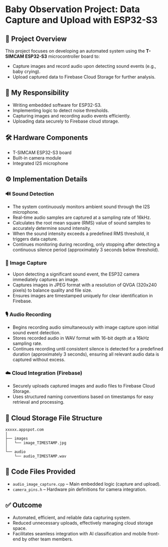 # Baby Observation Project: Data Capture and Upload with ESP32-S3

## 📌 Project Overview
This project focuses on developing an automated system using the **T-SIMCAM ESP32-S3** microcontroller board to:
- Capture images and record audio upon detecting sound events (e.g., baby crying).
- Upload captured data to Firebase Cloud Storage for further analysis.

## 🎯 My Responsibility
- Writing embedded software for ESP32-S3.
- Implementing logic to detect noise thresholds.
- Capturing images and recording audio events efficiently.
- Uploading data securely to Firebase cloud storage.

## 🛠️ Hardware Components
- T-SIMCAM ESP32-S3 board
- Built-in camera module
- Integrated I2S microphone

## ⚙️ Implementation Details

### 🔊 Sound Detection
- The system continuously monitors ambient sound through the I2S microphone.
- Real-time audio samples are captured at a sampling rate of 16kHz.
- Calculates the root mean square (RMS) value of sound samples to accurately determine sound intensity.
- When the sound intensity exceeds a predefined RMS threshold, it triggers data capture.
- Continues monitoring during recording, only stopping after detecting a continuous silence period (approximately 3 seconds below threshold).

### 📸 Image Capture
- Upon detecting a significant sound event, the ESP32 camera immediately captures an image.
- Captures images in JPEG format with a resolution of QVGA (320x240 pixels) to balance quality and file size.
- Ensures images are timestamped uniquely for clear identification in Firebase.

### 🎙️ Audio Recording
- Begins recording audio simultaneously with image capture upon initial sound event detection.
- Stores recorded audio in WAV format with 16-bit depth at a 16kHz sampling rate.
- Continues recording until consistent silence is detected for a predefined duration (approximately 3 seconds), ensuring all relevant audio data is captured without excess.

### ☁️ Cloud Integration (Firebase)
- Securely uploads captured images and audio files to Firebase Cloud Storage.
- Uses structured naming conventions based on timestamps for easy retrieval and processing.

## 📁 Cloud Storage File Structure
```
xxxxx.appspot.com
│
├── images
│   └── image_TIMESTAMP.jpg
│
└── audio
    └── audio_TIMESTAMP.wav
```

## 📄 Code Files Provided
- `audio_image_capture.cpp` – Main embedded logic (capture and upload).
- `camera_pins.h` – Hardware pin definitions for camera integration.

## ✅ Outcome
- Automated, efficient, and reliable data capturing system.
- Reduced unnecessary uploads, effectively managing cloud storage space.
- Facilitates seamless integration with AI classification and mobile front-end by other team members.
